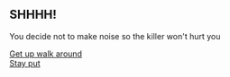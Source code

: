 ## SHHHH!
You decide not to make noise so the killer won't hurt you

[Get up walk around](noise.md)  
[Stay put](scared.md)